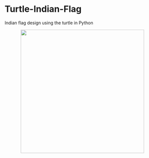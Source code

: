 # Turtle-Indian-Flag
Indian flag design using the turtle in Python
<div align="center">
    <img src="/screenshots/Screenshot(199).png" width="400px"</img> 
</div>
